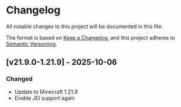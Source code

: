 # Changelog

All notable changes to this project will be documented in this file.

The format is based on [Keep a Changelog](https://keepachangelog.com/en/1.1.0/),
and this project adheres to [Semantic Versioning](https://semver.org/spec/v2.0.0.html).

## [v21.9.0-1.21.9] - 2025-10-06

### Changed

- Update to Minecraft 1.21.9
- Enable JEI support again
